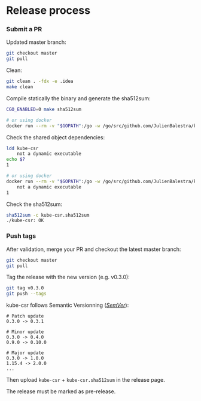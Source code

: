 # Release process

### Submit a PR

Updated master branch:
```bash
git checkout master
git pull
```

Clean:
```bash
git clean . -fdx -e .idea
make clean
```

Compile statically the binary and generate the sha512sum:
```bash
CGO_ENABLED=0 make sha512sum

# or using docker
docker run --rm -v "$GOPATH":/go -w /go/src/github.com/JulienBalestra/kube-csr golang:1.10 make sha512sum
```

Check the shared object dependencies:
```bash
ldd kube-csr
	not a dynamic executable
echo $?
1

# or using docker
docker run --rm -v "$GOPATH":/go -w /go/src/github.com/JulienBalestra/kube-csr golang:1.10 sh -c 'ldd kube-csr ; echo $?'
	not a dynamic executable
1
```

Check the sha512sum:
```bash
sha512sum -c kube-csr.sha512sum 
./kube-csr: OK
```


### Push tags

After validation, merge your PR and checkout the latest master branch:
```bash
git checkout master
git pull
```

Tag the release with the new version (e.g. v0.3.0):
```bash
git tag v0.3.0
git push --tags
```

kube-csr follows Semantic Versionning ([_SemVer_](https://semver.org/)):
```text
# Patch update
0.3.0 -> 0.3.1

# Minor update
0.3.0 -> 0.4.0
0.9.0 -> 0.10.0

# Major update
0.3.0 -> 1.0.0
1.15.4 -> 2.0.0
...
```

Then upload `kube-csr` + `kube-csr.sha512sum` in the release page.

The release must be marked as pre-release.

